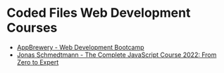 # Coded Files Web Development Courses

- [AppBrewery - Web Development Bootcamp](https://www.appbrewery.co/p/web-development-course-resources/)
- [Jonas Schmedtmann - The Complete JavaScript Course 2022: From Zero to Expert](https://www.udemy.com/course/the-complete-javascript-course/)